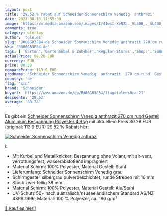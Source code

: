```yaml
---
layout: post
title: '29.52 % rabat auf Schneider Sonnenschirm Venedig  anthrazi'
date: 2021-08-13 11:55:30
image: 'https://m.media-amazon.com/images/I/41wsI-XeNZL._SL500_._SL400_.jpg'
comments: true
category: ofertas
author: 'tole.es'
slug: 'B006G83F84-de Schneider Sonnenschirm Venedig anthrazit 270 cm rund...'
sku: 'B006G83F84-de'
tags: [ 'Garten','Gartenmöbel & Zubehör','Regular Stores','Shops','Sonnenschirme','Sonnenschirme, Pavillons & Markisen','schneider', ]
actualPrice: 80.28 EUR
currency: EUR
price: 80.28
comparePrice: 113.9 EUR
prodname: 'Schneider Sonnenschirm Venedig  anthrazit  270 cm rund  Gestell Aluminium  Bespannung Polyester  4.9 kg'
country: 'de'
flag: '🇩🇪'
brand: 'Schneider'
buyurl: 'https://www.amazon.de/dp/B006G83F84/?tag=tolees0ca-21'
descuento: '29.52'
average: '80.28'
---
```


Es gibt ein [Schneider Sonnenschirm Venedig  anthrazit  270 cm rund  Gestell Aluminium  Bespannung Polyester  4.9 kg](https://www.amazon.de/dp/B006G83F84/?tag=tolees0ca-21) mit aktuellem Preis 80.28 EUR (original: 113.9 EUR) 29.52 % Rabatt hier:

[![Schneider Sonnenschirm Venedig  anthrazi](https://m.media-amazon.com/images/I/41wsI-XeNZL._SL500_._SL400_.jpg)](https://www.amazon.de/dp/B006G83F84/?tag=tolees0ca-21)

ℹ️:

- Mit Kurbel und Metallknicker; Bespannung ohne Volant, mit air-vent, verrottungsfest, wasserabstoßend imprägniert
- Material Schirm: 100% Polyester, Material Gestell: Stahl
- Lieferumfang: Schneider Sonnenschirm Venedig grau
- Schirmgestell silbergrau pulverbeschichtet, runde Streben mit 16 mm
- Stock zwei-teilig 38 mm
- Material Schirm: 100% Polyester, Material Gestell: Alu/Stahl
- UV-Schutz 50+ nach australisch/neuseeländischem Standard AS/NZ 4399:1996; Material: 100 % Polyester, ca. 180 g/m²

[🛒 kauf es hier!!](https://www.amazon.de/dp/B006G83F84/?tag=tolees0ca-21)
